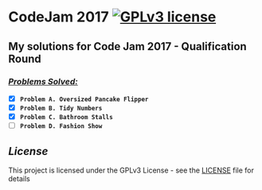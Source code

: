# CodeJam 2017 [![GPLv3 license](https://img.shields.io/badge/license-GPLv3-blue.svg)](https://github.com/CodePeters/Pacman/blob/master/LICENSE)

## My solutions for Code Jam 2017 - Qualification Round

### _<ins>Problems Solved:</ins>_

- [x] **`Problem A. Oversized Pancake Flipper`**
- [x] **`Problem B. Tidy Numbers`**
- [x] **`Problem C. Bathroom Stalls`**
- [ ] **`Problem D. Fashion Show`**

## _License_

This project is licensed under the GPLv3 License - see the [LICENSE](LICENSE) file for details
